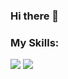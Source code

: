 ### Hi there 👋

### My Skills: 
<img src="https://img.shields.io/badge/Python?style=for-the-badge&logo=Python&logoColor=white"/>
<img src="https://img.shields.io/badge/C?style=for-the-badge&logo=C&logoColor=white"/>

<!--
**LastDIce/LastDice** is a ✨ _special_ ✨ repository because its `README.md` (this file) appears on your GitHub profile.

Here are some ideas to get you started:

- 🔭 I’m currently working on ...
- 🌱 I’m currently learning ...
- 👯 I’m looking to collaborate on ...
- 🤔 I’m looking for help with ...
- 💬 Ask me about ...
- 📫 How to reach me: ...
- 😄 Pronouns: ...
- ⚡ Fun fact: ...
-->
